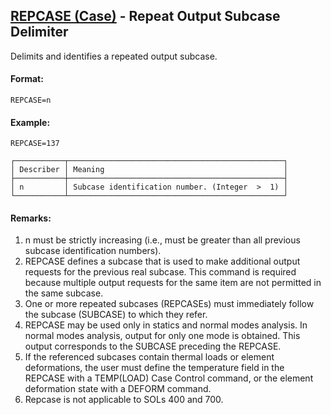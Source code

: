 ## [REPCASE (Case)](https://help.hexagonmi.com/bundle/MSC_Nastran_2022.4/page/Nastran_Combined_Book/qrg/casecontrol4a/TOC.REPCASE.Case.xhtml) - Repeat Output Subcase Delimiter

Delimits and identifies a repeated output subcase.

#### Format:

```nastran
REPCASE=n
```

#### Example:

```nastran
REPCASE=137
```

```text
┌───────────┬────────────────────────────────────────────────┐
│ Describer │ Meaning                                        │
├───────────┼────────────────────────────────────────────────┤
│ n         │ Subcase identification number. (Integer  >  1) │
└───────────┴────────────────────────────────────────────────┘
```

#### Remarks:

1. n must be strictly increasing (i.e., must be greater than all previous subcase identification numbers).
2. REPCASE defines a subcase that is used to make additional output requests for the previous real subcase. This command is required because multiple output requests for the same item are not permitted in the same subcase.
3. One or more repeated subcases (REPCASEs) must immediately follow the subcase (SUBCASE) to which they refer.
4. REPCASE may be used only in statics and normal modes analysis. In normal modes analysis, output for only one mode is obtained. This output corresponds to the SUBCASE preceding the REPCASE.
5. If the referenced subcases contain thermal loads or element deformations, the user must define the temperature field in the REPCASE with a TEMP(LOAD) Case Control command, or the element deformation state with a DEFORM command.
6. Repcase is not applicable to SOLs 400 and 700.
